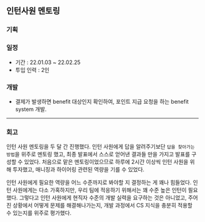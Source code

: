 ## 인턴사원 멘토링

### 기획

### 일정

- 기간 : 22.01.03 ~ 22.02.25
- 투입 인력 : 2인

### 개발

- 결제가 발생하면 benefit 대상인지 확인하여, 포인트 지급 요청을 하는 benefit system 개발.

<hr>

### 회고

인턴 사원 멘토링을 두 달 간 진행했다. 인턴 사원에게 답을 알려주기보단 `답을 찾아가는 방법`을 위주로 멘토링 했고, 최종 발표에서 스스로 얻어낸 결과들 만을 가지고 발표를 구성할 수 있었다. 처음으로 맡은 멘토링이었으므로 하루에 2시간 이상씩 인턴 사원을 위해 투자했고, 매니징과 하이어링 관련된 역량을 기를 수 있었다.

인턴 사원에게 필요한 역량을 어느 수준까지로 봐야할 지 결정하는 게 꽤나 힘들었다. 인턴 사원에게는 다소 가혹하지만, 우리 팀에 적응하기 위해서는 꽤 수준 높은 인턴이 필요했다. 그렇다고 인턴 사원에게 현직자 수준의 개발 실력을 요구하는 것은 아니었고, 주어진 상황에서 어떻게 문제를 해결해나가는지, 개발 과정에서 CS 지식을 충분히 적용할 수 있는지를 위주로 평가했다.